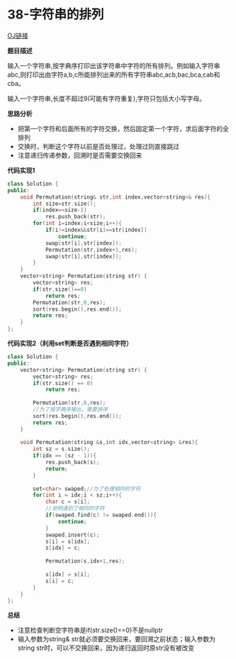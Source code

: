 # 38-字符串的排列

[OJ链接](https://www.nowcoder.com/practice/fe6b651b66ae47d7acce78ffdd9a96c7?tpId=13&tqId=11180&tPage=2&rp=1&ru=%2Fta%2Fcoding-interviews&qru=%2Fta%2Fcoding-interviews%2Fquestion-ranking)

**题目描述**

输入一个字符串,按字典序打印出该字符串中字符的所有排列。例如输入字符串abc,则打印出由字符a,b,c所能排列出来的所有字符串abc,acb,bac,bca,cab和cba。

输入一个字符串,长度不超过9(可能有字符重复),字符只包括大小写字母。

**思路分析**

* 把第一个字符和后面所有的字符交换，然后固定第一个字符，求后面字符的全排列
* 交换时，判断这个字符以前是否处理过，处理过则直接跳过
* 注意递归传递参数，回溯时是否需要交换回来

**代码实现1**

```c++
class Solution {
public:
    void Permutation(string& str,int index,vector<string>& res){
        int size=str.size();
        if(index==size-1)
            res.push_back(str);
        for(int i=index;i<size;i++){
            if(i!=index&&str[i]==str[index])
                continue;
            swap(str[i],str[index]);
            Permutation(str,index+1,res);
            swap(str[i],str[index]);
        }
    }
    vector<string> Permutation(string str) {
        vector<string> res;
        if(str.size()==0)
            return res;
        Permutation(str,0,res);
        sort(res.begin(),res.end());
        return res;
    }
};
```

**代码实现2（利用set判断是否遇到相同字符）**

```c++
class Solution {
public:
    vector<string> Permutation(string str) {
        vector<string> res;
        if(str.size() == 0)
            return res;
        
        Permutation(str,0,res);
        //为了按字典序输出，需要排序
        sort(res.begin(),res.end());
        return res;
    }
    
    void Permutation(string &s,int idx,vector<string> &res){
        int sz = s.size();
        if(idx == (sz - 1)){
            res.push_back(s);
            return;
        }
        
        set<char> swaped;//为了处理相同的字符
        for(int i = idx;i < sz;i++){
            char c = s[i];
            //说明遇到了相同的字符
            if(swaped.find(c) != swaped.end()){
                continue;
            }
            swaped.insert(c);
            s[i] = s[idx];
            s[idx] = c;
            
            Permutation(s,idx+1,res);
            
            s[idx] = s[i];
            s[i] = c;
        }
    }
};
```
**总结**

* 注意检查判断空字符串是if(str.size()==0)不是nullptr
* 输入参数为string& str就必须要交换回来，要回溯之前状态；输入参数为string str时，可以不交换回来，因为递归返回时原str没有被改变

